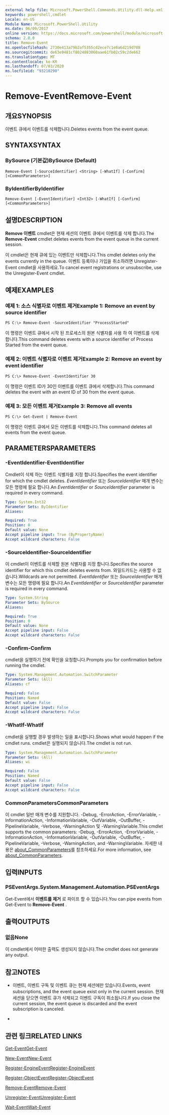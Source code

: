 ```yaml
---
external help file: Microsoft.PowerShell.Commands.Utility.dll-Help.xml
keywords: powershell,cmdlet
Locale: en-US
Module Name: Microsoft.PowerShell.Utility
ms.date: 06/09/2017
online version: https://docs.microsoft.com/powershell/module/microsoft.powershell.utility/remove-event?view=powershell-7&WT.mc_id=ps-gethelp
schema: 2.0.0
title: Remove-Event
ms.openlocfilehash: 2730e413a79b2af5355cd2ece7c1e8a6d219d708
ms.sourcegitcommit: de63e9481cf8024883060aae61fb02c59c2de662
ms.translationtype: MT
ms.contentlocale: ko-KR
ms.lasthandoff: 07/03/2020
ms.locfileid: "93210290"
---
```

# <span data-ttu-id="0910f-103">Remove-Event</span><span class="sxs-lookup"><span data-stu-id="0910f-103">Remove-Event</span></span>

## <span data-ttu-id="0910f-104">개요</span><span class="sxs-lookup"><span data-stu-id="0910f-104">SYNOPSIS</span></span>
<span data-ttu-id="0910f-105">이벤트 큐에서 이벤트를 삭제합니다.</span><span class="sxs-lookup"><span data-stu-id="0910f-105">Deletes events from the event queue.</span></span>

## <span data-ttu-id="0910f-106">SYNTAX</span><span class="sxs-lookup"><span data-stu-id="0910f-106">SYNTAX</span></span>

### <span data-ttu-id="0910f-107">BySource (기본값)</span><span class="sxs-lookup"><span data-stu-id="0910f-107">BySource (Default)</span></span>

```
Remove-Event [-SourceIdentifier] <String> [-WhatIf] [-Confirm] [<CommonParameters>]
```

### <span data-ttu-id="0910f-108">ByIdentifier</span><span class="sxs-lookup"><span data-stu-id="0910f-108">ByIdentifier</span></span>

```
Remove-Event [-EventIdentifier] <Int32> [-WhatIf] [-Confirm] [<CommonParameters>]
```

## <span data-ttu-id="0910f-109">설명</span><span class="sxs-lookup"><span data-stu-id="0910f-109">DESCRIPTION</span></span>
<span data-ttu-id="0910f-110">**Remove 이벤트** cmdlet은 현재 세션의 이벤트 큐에서 이벤트를 삭제 합니다.</span><span class="sxs-lookup"><span data-stu-id="0910f-110">The **Remove-Event** cmdlet deletes events from the event queue in the current session.</span></span>

<span data-ttu-id="0910f-111">이 cmdlet은 현재 큐에 있는 이벤트만 삭제합니다.</span><span class="sxs-lookup"><span data-stu-id="0910f-111">This cmdlet deletes only the events currently in the queue.</span></span>
<span data-ttu-id="0910f-112">이벤트 등록이나 가입을 취소하려면 Unregister-Event cmdlet을 사용하세요.</span><span class="sxs-lookup"><span data-stu-id="0910f-112">To cancel event registrations or unsubscribe, use the Unregister-Event cmdlet.</span></span>

## <span data-ttu-id="0910f-113">예제</span><span class="sxs-lookup"><span data-stu-id="0910f-113">EXAMPLES</span></span>

### <span data-ttu-id="0910f-114">예제 1: 소스 식별자로 이벤트 제거</span><span class="sxs-lookup"><span data-stu-id="0910f-114">Example 1: Remove an event by source identifier</span></span>

```
PS C:\> Remove-Event -SourceIdentifier "ProcessStarted"
```

<span data-ttu-id="0910f-115">이 명령은 이벤트 큐에서 시작 된 프로세스의 원본 식별자를 사용 하 여 이벤트를 삭제 합니다.</span><span class="sxs-lookup"><span data-stu-id="0910f-115">This command deletes events with a source identifier of Process Started from the event queue.</span></span>

### <span data-ttu-id="0910f-116">예제 2: 이벤트 식별자로 이벤트 제거</span><span class="sxs-lookup"><span data-stu-id="0910f-116">Example 2: Remove an event by event identifier</span></span>

```
PS C:\> Remove-Event -EventIdentifier 30
```

<span data-ttu-id="0910f-117">이 명령은 이벤트 ID가 30인 이벤트를 이벤트 큐에서 삭제합니다.</span><span class="sxs-lookup"><span data-stu-id="0910f-117">This command deletes the event with an event ID of 30 from the event queue.</span></span>

### <span data-ttu-id="0910f-118">예제 3: 모든 이벤트 제거</span><span class="sxs-lookup"><span data-stu-id="0910f-118">Example 3: Remove all events</span></span>

```
PS C:\> Get-Event | Remove-Event
```

<span data-ttu-id="0910f-119">이 명령은 이벤트 큐에서 모든 이벤트를 삭제합니다.</span><span class="sxs-lookup"><span data-stu-id="0910f-119">This command deletes all events from the event queue.</span></span>

## <span data-ttu-id="0910f-120">PARAMETERS</span><span class="sxs-lookup"><span data-stu-id="0910f-120">PARAMETERS</span></span>

### <span data-ttu-id="0910f-121">-EventIdentifier</span><span class="sxs-lookup"><span data-stu-id="0910f-121">-EventIdentifier</span></span>
<span data-ttu-id="0910f-122">Cmdlet이 삭제 하는 이벤트 식별자를 지정 합니다.</span><span class="sxs-lookup"><span data-stu-id="0910f-122">Specifies the event identifier for which the cmdlet deletes.</span></span>
<span data-ttu-id="0910f-123">*EventIdentifier* 또는 *SourceIdentifier* 매개 변수는 모든 명령에 필요 합니다.</span><span class="sxs-lookup"><span data-stu-id="0910f-123">An *EventIdentifier* or *SourceIdentifier* parameter is required in every command.</span></span>

```yaml
Type: System.Int32
Parameter Sets: ByIdentifier
Aliases:

Required: True
Position: 0
Default value: None
Accept pipeline input: True (ByPropertyName)
Accept wildcard characters: False
```

### <span data-ttu-id="0910f-124">-SourceIdentifier</span><span class="sxs-lookup"><span data-stu-id="0910f-124">-SourceIdentifier</span></span>
<span data-ttu-id="0910f-125">이 cmdlet이 이벤트를 삭제할 원본 식별자를 지정 합니다.</span><span class="sxs-lookup"><span data-stu-id="0910f-125">Specifies the source identifier for which this cmdlet deletes events from.</span></span>
<span data-ttu-id="0910f-126">와일드카드는 사용할 수 없습니다.</span><span class="sxs-lookup"><span data-stu-id="0910f-126">Wildcards are not permitted.</span></span>
<span data-ttu-id="0910f-127">*EventIdentifier* 또는 *SourceIdentifier* 매개 변수는 모든 명령에 필요 합니다.</span><span class="sxs-lookup"><span data-stu-id="0910f-127">An *EventIdentifier* or *SourceIdentifier* parameter is required in every command.</span></span>

```yaml
Type: System.String
Parameter Sets: BySource
Aliases:

Required: True
Position: 0
Default value: None
Accept pipeline input: False
Accept wildcard characters: False
```

### <span data-ttu-id="0910f-128">-Confirm</span><span class="sxs-lookup"><span data-stu-id="0910f-128">-Confirm</span></span>
<span data-ttu-id="0910f-129">cmdlet을 실행하기 전에 확인을 요청합니다.</span><span class="sxs-lookup"><span data-stu-id="0910f-129">Prompts you for confirmation before running the cmdlet.</span></span>

```yaml
Type: System.Management.Automation.SwitchParameter
Parameter Sets: (All)
Aliases: cf

Required: False
Position: Named
Default value: False
Accept pipeline input: False
Accept wildcard characters: False
```

### <span data-ttu-id="0910f-130">-WhatIf</span><span class="sxs-lookup"><span data-stu-id="0910f-130">-WhatIf</span></span>
<span data-ttu-id="0910f-131">cmdlet을 실행할 경우 발생하는 일을 표시합니다.</span><span class="sxs-lookup"><span data-stu-id="0910f-131">Shows what would happen if the cmdlet runs.</span></span>
<span data-ttu-id="0910f-132">cmdlet은 실행되지 않습니다.</span><span class="sxs-lookup"><span data-stu-id="0910f-132">The cmdlet is not run.</span></span>

```yaml
Type: System.Management.Automation.SwitchParameter
Parameter Sets: (All)
Aliases: wi

Required: False
Position: Named
Default value: False
Accept pipeline input: False
Accept wildcard characters: False
```

### <span data-ttu-id="0910f-133">CommonParameters</span><span class="sxs-lookup"><span data-stu-id="0910f-133">CommonParameters</span></span>
<span data-ttu-id="0910f-134">이 cmdlet 일반 매개 변수를 지원합니다. -Debug, -ErrorAction, -ErrorVariable, -InformationAction, -InformationVariable, -OutVariable, -OutBuffer, -PipelineVariable, -Verbose, -WarningAction 및 -WarningVariable.</span><span class="sxs-lookup"><span data-stu-id="0910f-134">This cmdlet supports the common parameters: -Debug, -ErrorAction, -ErrorVariable, -InformationAction, -InformationVariable, -OutVariable, -OutBuffer, -PipelineVariable, -Verbose, -WarningAction, and -WarningVariable.</span></span> <span data-ttu-id="0910f-135">자세한 내용은 [about_CommonParameters](https://go.microsoft.com/fwlink/?LinkID=113216)를 참조하세요.</span><span class="sxs-lookup"><span data-stu-id="0910f-135">For more information, see [about_CommonParameters](https://go.microsoft.com/fwlink/?LinkID=113216).</span></span>

## <span data-ttu-id="0910f-136">입력</span><span class="sxs-lookup"><span data-stu-id="0910f-136">INPUTS</span></span>

### <span data-ttu-id="0910f-137">PSEventArgs.</span><span class="sxs-lookup"><span data-stu-id="0910f-137">System.Management.Automation.PSEventArgs</span></span>
<span data-ttu-id="0910f-138">Get-Event에서 **이벤트를 제거** 로 파이프 할 수 있습니다.</span><span class="sxs-lookup"><span data-stu-id="0910f-138">You can pipe events from Get-Event to **Remove-Event** .</span></span>

## <span data-ttu-id="0910f-139">출력</span><span class="sxs-lookup"><span data-stu-id="0910f-139">OUTPUTS</span></span>

### <span data-ttu-id="0910f-140">없음</span><span class="sxs-lookup"><span data-stu-id="0910f-140">None</span></span>
<span data-ttu-id="0910f-141">이 cmdlet에서 어떠한 출력도 생성되지 않습니다.</span><span class="sxs-lookup"><span data-stu-id="0910f-141">The cmdlet does not generate any output.</span></span>

## <span data-ttu-id="0910f-142">참고</span><span class="sxs-lookup"><span data-stu-id="0910f-142">NOTES</span></span>

* <span data-ttu-id="0910f-143">이벤트, 이벤트 구독 및 이벤트 큐는 현재 세션에만 있습니다.</span><span class="sxs-lookup"><span data-stu-id="0910f-143">Events, event subscriptions, and the event queue exist only in the current session.</span></span> <span data-ttu-id="0910f-144">현재 세션을 닫으면 이벤트 큐가 삭제되고 이벤트 구독이 취소됩니다.</span><span class="sxs-lookup"><span data-stu-id="0910f-144">If you close the current session, the event queue is discarded and the event subscription is canceled.</span></span>

*

## <span data-ttu-id="0910f-145">관련 링크</span><span class="sxs-lookup"><span data-stu-id="0910f-145">RELATED LINKS</span></span>

[<span data-ttu-id="0910f-146">Get-Event</span><span class="sxs-lookup"><span data-stu-id="0910f-146">Get-Event</span></span>](Get-Event.md)

[<span data-ttu-id="0910f-147">New-Event</span><span class="sxs-lookup"><span data-stu-id="0910f-147">New-Event</span></span>](New-Event.md)

[<span data-ttu-id="0910f-148">Register-EngineEvent</span><span class="sxs-lookup"><span data-stu-id="0910f-148">Register-EngineEvent</span></span>](Register-EngineEvent.md)

[<span data-ttu-id="0910f-149">Register-ObjectEvent</span><span class="sxs-lookup"><span data-stu-id="0910f-149">Register-ObjectEvent</span></span>](Register-ObjectEvent.md)

[<span data-ttu-id="0910f-150">Remove-Event</span><span class="sxs-lookup"><span data-stu-id="0910f-150">Remove-Event</span></span>](Remove-Event.md)

[<span data-ttu-id="0910f-151">Unregister-Event</span><span class="sxs-lookup"><span data-stu-id="0910f-151">Unregister-Event</span></span>](Unregister-Event.md)

[<span data-ttu-id="0910f-152">Wait-Event</span><span class="sxs-lookup"><span data-stu-id="0910f-152">Wait-Event</span></span>](Wait-Event.md)
